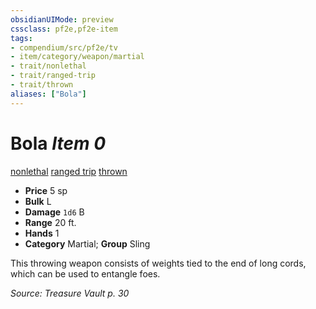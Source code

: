 ```yaml
---
obsidianUIMode: preview
cssclass: pf2e,pf2e-item
tags:
- compendium/src/pf2e/tv
- item/category/weapon/martial
- trait/nonlethal
- trait/ranged-trip
- trait/thrown
aliases: ["Bola"]
---
```

# Bola *Item 0*  
[nonlethal](rules/traits/nonlethal.md)  [ranged trip](rules/traits/ranged-trip-b1.md)  [thrown](rules/traits/thrown.md)  

- **Price** 5 sp
- **Bulk** L
- **Damage** `1d6` B
- **Range** 20 ft.
- **Hands** 1
- **Category** Martial; **Group** Sling 

This throwing weapon consists of weights tied to the end of long cords, which can be used to entangle foes.

*Source: Treasure Vault p. 30*